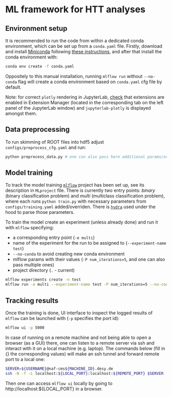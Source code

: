 # ML framework for HTT analyses

## Environment setup
It is recommended to run the code from within a dedicated conda environment, which can be set up from a `conda.yaml` file. Firstly, download and install [Miniconda](https://docs.conda.io/en/latest/miniconda.html) following [these instructions](https://conda.io/projects/conda/en/latest/user-guide/install/index.html), and after that install the conda environment with:
```bash
conda env create -f conda.yaml
```
Oppositely to this manual installation, running `mlflow run` without `--no-conda` flag will create a conda environment based on `conda.yaml` cfg file by default.

Note: for correct `plotly` rendering in JupyterLab, [check](https://plotly.com/python/troubleshooting/#jupyterlab-problems) that extensions are enabled in Extension Manager (located in the corresponding tab on the left panel of the JupyterLab window) and `jupyterlab-plotly` is displayed amongst them.   

## Data preprocessing
To run skimming of ROOT files into hdf5 adjust `configs/preprocess_cfg.yaml` and run:
```bash
python preprocess_data.py # one can also pass here additional params/override existing ones, see hydra docs for details
```

## Model training
To track the model training [`mlflow`](https://mlflow.org/docs/latest/index.html) project has been set up, see its description in `MLproject` file. There is currently two entry points: _binary_ (binary classification problem) and _multi_ (multiclass classification problem), where each runs `python train.py` with necessary parameters from `configs/training.yaml` added/overriden. There is [`hydra`](https://hydra.cc/docs/intro) used under the hood to parse those parameters.  

To train the model create an experiment (unless already done) and run it with `mlflow` specifying:
*  a corresponding entry point (`-e multi`)
*  name of the experiment for the run to be assigned to (`--experiment-name test`)
*  `--no-conda` to avoid creating new conda environment
*  mlflow params with their values (`-P num_iterations=5`, and one can also pass multiple ones)
*  project directory (`.` - current)

```bash
mlflow experiments create -n test
mlflow run -e multi --experiment-name test -P num_iterations=5 --no-conda .
```

## Tracking results
Once the training is done, UI interface to inspect the logged results of `mlflow` can be launched with (`-p` specifies the port id):
```bash
mlflow ui -p 5000
```

In case of running on a remote machine and not being able to open a browser (as a GUI) there, one can listen to a remote server via ssh and interact with it on a local machine (e.g. laptop). The commands below (fill in {} the corresponding values) will make an ssh tunnel and forward remote port to a local one:
```bash
SERVER=${USERNAME}@naf-cms${MACHINE_ID}.desy.de
ssh -N -f -L localhost:${LOCAL_PORT}:localhost:${REMOTE_PORT} $SERVER
```

Then one can access `mlflow ui` locally by going to http://localhost:${LOCAL_PORT} in a browser.
